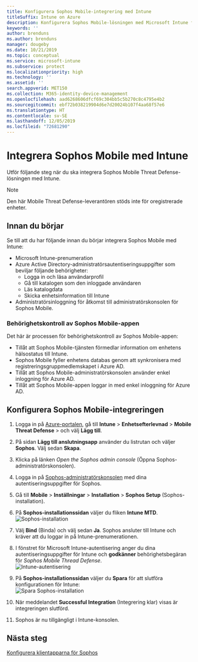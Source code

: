 ```yaml
---
title: Konfigurera Sophos Mobile-integrering med Intune
titleSuffix: Intune on Azure
description: Konfigurera Sophos Mobile-lösningen med Microsoft Intune för att styra mobil enhetsåtkomst till företagets resurser.
keywords: ''
author: brenduns
ms.author: brenduns
manager: dougeby
ms.date: 10/21/2019
ms.topic: conceptual
ms.service: microsoft-intune
ms.subservice: protect
ms.localizationpriority: high
ms.technology: ''
ms.assetid: ''
search.appverid: MET150
ms.collection: M365-identity-device-management
ms.openlocfilehash: aad6268606dfcf69c304bb5c5b270c8c4795e4b2
ms.sourcegitcommit: ebf72b038219904d6e7d20024b107f4aa68f57e6
ms.translationtype: HT
ms.contentlocale: sv-SE
ms.lasthandoff: 12/05/2019
ms.locfileid: "72681290"
---
```

# <a name="integrate-sophos-mobile-with-intune"></a>Integrera Sophos Mobile med Intune  

Utför följande steg när du ska integrera Sophos Mobile Threat Defense-lösningen med Intune.  

> [!NOTE]
> Den här Mobile Threat Defense-leverantören stöds inte för oregistrerade enheter.

## <a name="before-you-begin"></a>Innan du börjar  

Se till att du har följande innan du börjar integrera Sophos Mobile med Intune:  
- Microsoft Intune-prenumeration  
- Azure Active Directory-administratörsautentiseringsuppgifter som beviljar följande behörigheter:  
  - Logga in och läsa användarprofil  
  - Gå till katalogen som den inloggade användaren  
  - Läs katalogdata  
  - Skicka enhetsinformation till Intune  
- Administratörsinloggning för åtkomst till administratörskonsolen för Sophos Mobile.  


### <a name="sophos-mobile-app-authorization"></a>Behörighetskontroll av Sophos Mobile-appen  
  
Det här är processen för behörighetskontroll av Sophos Mobile-appen:  
- Tillåt att Sophos Mobile-tjänsten förmedlar information om enhetens hälsostatus till Intune.  
- Sophos Mobile fyller enhetens databas genom att synkronisera med registreringsgruppmedlemskapet i Azure AD.  
- Tillåt att Sophos Mobile-administratörskonsolen använder enkel inloggning för Azure AD.  
- Tillåt att Sophos Mobile-appen loggar in med enkel inloggning för Azure AD.  


## <a name="to-set-up-sophos-mobile-integration"></a>Konfigurera Sophos Mobile-integreringen  

1. Logga in på [Azure-portalen]( https://portal.azure.com/), gå till **Intune** > **Enhetsefterlevnad** > **Mobile Threat Defense** > och välj **Lägg till**.  
2. På sidan **Lägg till anslutningsapp** använder du listrutan och väljer **Sophos**. Välj sedan **Skapa**.  
3. Klicka på länken *Open the Sophos admin console* (Öppna Sophos-administratörskonsolen).  
4. Logga in på [Sophos-administratörskonsolen](https://central.sophos.com/) med dina autentiseringsuppgifter för Sophos.  
5. Gå till **Mobile** > **Inställningar** > **Installation** > **Sophos Setup** (Sophos-installation).  
6. På **Sophos-installationssidan** väljer du fliken **Intune MTD**.  
   ![Sophos-installation](./media/sophos-mtd-connector-integration/sophos-setup.png) 
 
7. Välj **Bind** (Binda) och välj sedan **Ja**. Sophos ansluter till Intune och kräver att du loggar in på Intune-prenumerationen. 
8. I fönstret för Microsoft Intune-autentisering anger du dina autentiseringsuppgifter för Intune och **godkänner** behörighetsbegäran för *Sophos Mobile Thread Defense*.  
   ![Intune-autentisering](./media/sophos-mtd-connector-integration/intune-authentication.png)

9. På **Sophos-installationssidan** väljer du **Spara** för att slutföra konfigurationen för Intune:  
   ![Spara Sophos-installation](./media/sophos-mtd-connector-integration/save-sophos-configuration.png)  

1. När meddelandet **Successful Integration** (Integrering klar) visas är integreringen slutförd.  
1. Sophos är nu tillgängligt i Intune-konsolen.  


## <a name="next-steps"></a>Nästa steg  
[Konfigurera klientapparna för Sophos](mtd-apps-ios-app-configuration-policy-add-assign.md)
